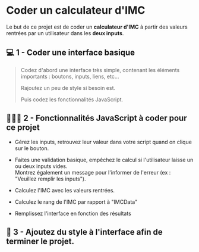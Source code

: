 # Coder un calculateur d'IMC

Le but de ce projet est de coder un **calculateur d'IMC** à partir des valeurs rentrées par un utilisateur dans les **deux inputs**.

## 💻 1 - Coder une interface basique

> Codez d'abord une interface très simple, contenant les éléments importants : boutons, inputs, liens, etc...
>
> Rajoutez un peu de style si besoin est.
>
> Puis codez les fonctionnalités JavaScript.

## 👨🏼‍💻 2 - Fonctionnalités JavaScript à coder pour ce projet

-   Gérez les inputs, retrouvez leur valeur dans votre script quand on clique sur le bouton.
-   Faites une validation basique, empêchez le calcul si l'utilisateur laisse un ou deux inputs vides. <br>
    Montrez également un message pour l'informer de l'erreur (ex : "Veuillez remplir les inputs").

-   Calculez l'IMC avec les valeurs rentrées.
-   Calculez le rang de l'IMC par rapport à "IMCData"
-   Remplissez l'interface en fonction des résultats

## 🎨 3 - Ajoutez du style à l'interface afin de terminer le projet.
